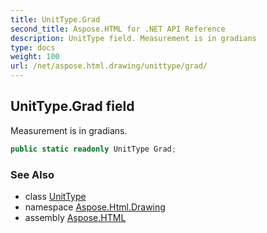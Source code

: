 ```yaml
---
title: UnitType.Grad
second_title: Aspose.HTML for .NET API Reference
description: UnitType field. Measurement is in gradians
type: docs
weight: 100
url: /net/aspose.html.drawing/unittype/grad/
---
```

## UnitType.Grad field

Measurement is in gradians.

```csharp
public static readonly UnitType Grad;
```

### See Also

* class [UnitType](../)
* namespace [Aspose.Html.Drawing](../../../aspose.html.drawing/)
* assembly [Aspose.HTML](../../../)
